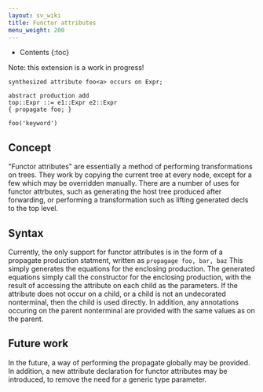```yaml
---
layout: sv_wiki
title: Functor attributes
menu_weight: 200
---
```


* Contents
{:toc}

Note: this extension is a work in progress!  

```
synthesized attribute foo<a> occurs on Expr;

abstract production add
top::Expr ::= e1::Expr e2::Expr
{ propagate foo; }

foo('keyword')
```

## Concept
"Functor attributes" are essentially a method of performing transformations on trees.  They work by copying the current tree at every node, except for a few which may be overridden manually.  There are a number of uses for
functor attrbutes, such as generating the host tree produced after forwarding, or performing a transformation such as lifting generated decls to the top level.  

## Syntax
Currently, the only support for functor attributes is in the form of a propagate production statment, written as
```propagage foo, bar, baz```
This simply generates the equations for the enclosing production.  The generated equations simply call the
constructor for the enclosing production, with the result of accessing the attribute on each child as the
parameters.  If the attribute does not occur on a child, or a child is not an undecorated nonterminal, then the
child is used directly.  In addition, any annotations occuring on the parent nonterminal are provided with the same
values as on the parent.  

## Future work
In the future, a way of performing the propagate globally may be provided.  In addition, a new attribute declaration
for functor attributes may be introduced, to remove the need for a generic type parameter.  
